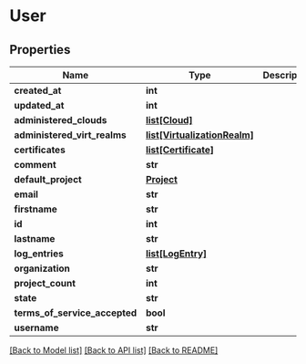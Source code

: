 # User

## Properties
Name | Type | Description | Notes
------------ | ------------- | ------------- | -------------
**created_at** | **int** |  | [optional] 
**updated_at** | **int** |  | [optional] 
**administered_clouds** | [**list[Cloud]**](Cloud.md) |  | [optional] 
**administered_virt_realms** | [**list[VirtualizationRealm]**](VirtualizationRealm.md) |  | [optional] 
**certificates** | [**list[Certificate]**](Certificate.md) |  | [optional] 
**comment** | **str** |  | [optional] 
**default_project** | [**Project**](Project.md) |  | [optional] 
**email** | **str** |  | [optional] 
**firstname** | **str** |  | [optional] 
**id** | **int** |  | [optional] 
**lastname** | **str** |  | [optional] 
**log_entries** | [**list[LogEntry]**](LogEntry.md) |  | [optional] 
**organization** | **str** |  | [optional] 
**project_count** | **int** |  | [optional] 
**state** | **str** |  | [optional] 
**terms_of_service_accepted** | **bool** |  | [optional] 
**username** | **str** |  | [optional] 

[[Back to Model list]](../README.md#documentation-for-models) [[Back to API list]](../README.md#documentation-for-api-endpoints) [[Back to README]](../README.md)


